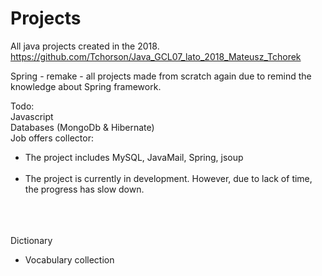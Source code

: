 # Projects 
All java projects created in the 2018. <br /> 
https://github.com/Tchorson/Java_GCL07_lato_2018_Mateusz_Tchorek <br /> 


Spring - remake - all projects made from scratch again due to remind the knowledge about Spring framework. <br /> 


Todo: <br /> 
Javascript <br /> 
Databases (MongoDb & Hibernate) <br /> 
Job offers collector: <br /> 
<ul>
	<li>The project includes MySQL, JavaMail, Spring, jsoup </li><br /> 
	<li>The project is currently in development. However, due to lack of time, the progress has slow down. </li><br /> 
</ul>

<br/>
<br/>
Dictionary<br/>
<ul>
	<li>Vocabulary collection </li>
</ul>
